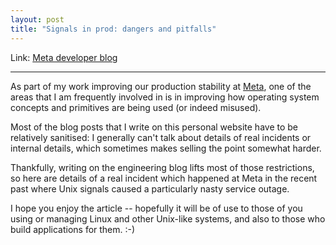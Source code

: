 ```yaml
---
layout: post
title: "Signals in prod: dangers and pitfalls"
---
```


Link: [Meta developer blog](https://developers.facebook.com/blog/post/2022/09/27/signals-in-prod-dangers-and-pitfalls/)

---

As part of my work improving our production stability at
[Meta](https://meta.com), one of the areas that I am frequently involved in is
in improving how operating system concepts and primitives are being used (or
indeed misused).

Most of the blog posts that I write on this personal website have to be
relatively sanitised: I generally can't talk about details of real incidents or
internal details, which sometimes makes selling the point somewhat harder.

Thankfully, writing on the engineering blog lifts most of those restrictions,
so here are details of a real incident which happened at Meta in the recent
past where Unix signals caused a particularly nasty service outage.

I hope you enjoy the article -- hopefully it will be of use to those of you
using or managing Linux and other Unix-like systems, and also to those who
build applications for them. :-)
